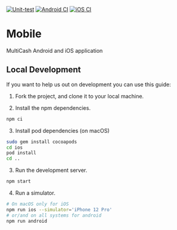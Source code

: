 [![Unit-test](https://github.com/multicash/mobile/actions/workflows/unit-test.yml/badge.svg)](https://github.com/multicash/mobile/actions/workflows/unit-test.yml)
[![Android CI](https://github.com/multicash/mobile/actions/workflows/android.yml/badge.svg)](https://github.com/multicash/mobile/actions/workflows/android.yml)
[![iOS CI](https://github.com/multicash/mobile/actions/workflows/ios.yml/badge.svg)](https://github.com/multicash/mobile/actions/workflows/ios.yml)

# Mobile
MultiCash Android and iOS application

## Local Development

If you want to help us out on development you can use this guide:

1. Fork the project, and clone it to your local machine.

2. Install the npm dependencies.
``` bash
npm ci
```

3. Install pod dependencies (on macOS)
```bash
sudo gem install cocoapods
cd ios
pod install
cd ..
```

3. Run the development server.
```bash
npm start
```

4. Run a simulator.
```bash
# On macOS only for iOS
npm run ios --simulator='iPhone 12 Pro'
# or/and on all systems for android
npm run android
```
